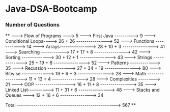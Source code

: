 # Java-DSA-Bootcamp    

### Number of Questions

**
---> Flow of Programs ---> 5
---> First Java ---------> 9
---> Conditional Loops----> 26 + 26 ---------------> 52
---> Functions -----------> 14
---> Arrays---------------> 28 + 10 + 3 ---------------> 41
---> Searching -----------> 17 + 17 + 8 ---------------> 42
---> Sorting -------------> 30 + 12 + 1 ---------------> 43
---> Strings -------------> 25 + 19 + 8 ---------------> 52
---> Patterns ------------> 35
---> Recursion -----------> 27 + 34 + 19 ---------------> 80
---> Bitwise -------------> 19 + 6 + 3 ---------------> 28
---> Math ----------------> 11 + 13 + 4 ---------------> 28
---> Complexities --------> 21
---> OOP -----------------> 16 + 11 + 8 ---------------> 35
---> Linked List----------> 11 + 31 + 6 ---------------> 48
---> Stacks and Queues ---> 12 + 16 + 6 ---------------> 34


Total ------------------------------------------------> 567
**
